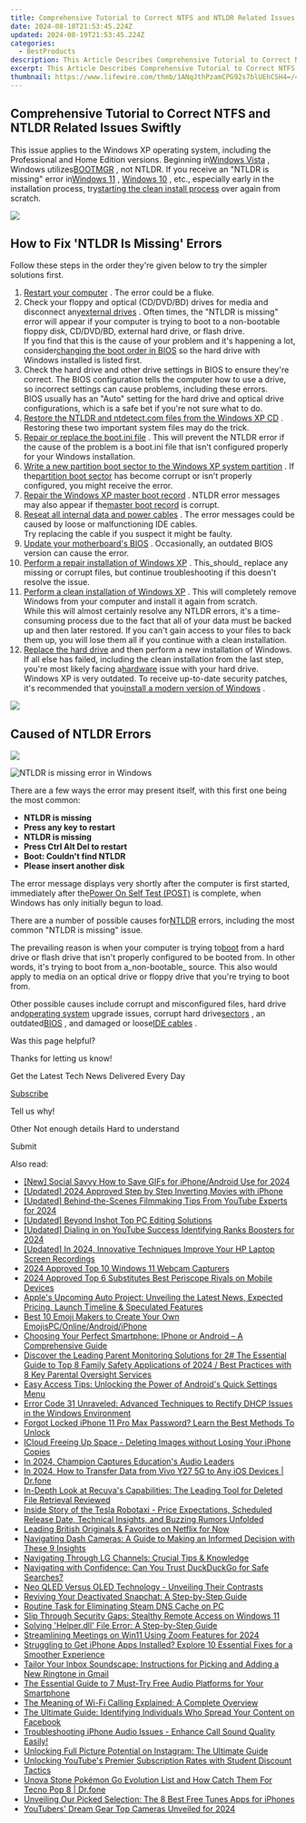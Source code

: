 ```yaml
---
title: Comprehensive Tutorial to Correct NTFS and NTLDR Related Issues Swiftly
date: 2024-08-18T21:53:45.224Z
updated: 2024-08-19T21:53:45.224Z
categories:
  - BestProducts
description: This Article Describes Comprehensive Tutorial to Correct NTFS and NTLDR Related Issues Swiftly
excerpt: This Article Describes Comprehensive Tutorial to Correct NTFS and NTLDR Related Issues Swiftly
thumbnail: https://www.lifewire.com/thmb/1ANqJthPzamCPG92s7blUEhCSH4=/400x300/filters:no_upscale():max_bytes(150000):strip_icc():format(webp)/ntldr-missing-error-windows-5af0744d8e1b6e0039e76a88.PNG
---
```


## Comprehensive Tutorial to Correct NTFS and NTLDR Related Issues Swiftly
 This issue applies to the Windows XP operating system, including the Professional and Home Edition versions. Beginning in[Windows Vista](https://www.lifewire.com/windows-vista-2626311) , Windows utilizes[BOOTMGR](https://www.lifewire.com/windows-boot-manager-bootmgr-2625813) , not NTLDR. If you receive an "NTLDR is missing" error in[Windows 11](https://www.lifewire.com/windows-11-5188930) , [Windows 10](https://www.lifewire.com/windows-10-2626217) , etc., especially early in the installation process, try[starting the clean install process](https://www.lifewire.com/how-to-install-a-windows-operating-system-2624925) over again from scratch.  

<!-- affiliate ads begin -->
<a href="https://secure.2checkout.com/order/checkout.php?PRODS=4620778&QTY=1&AFFILIATE=108875&CART=1"><img src="https://secure.avangate.com/images/merchant/07dd4d5a72f5740ef0f035f201951476/728__90banner.jpg" border="0"></a>
<!-- affiliate ads end -->
## How to Fix 'NTLDR Is Missing' Errors

 Follow these steps in the order they're given below to try the simpler solutions first.

1. [Restart your computer](https://www.lifewire.com/how-to-reboot-a-computer-2624568) . The error could be a fluke.
2. Check your floppy and optical (CD/DVD/BD) drives for media and disconnect any[external drives](https://www.lifewire.com/what-is-an-external-drive-2625867) . Often times, the "NTLDR is missing" error will appear if your computer is trying to boot to a non-bootable floppy disk, CD/DVD/BD, external hard drive, or flash drive.  
 If you find that this is the cause of your problem and it's happening a lot, consider[changing the boot order in BIOS](https://www.lifewire.com/change-the-boot-order-in-bios-2624528) so the hard drive with Windows installed is listed first.
3. Check the hard drive and other drive settings in BIOS to ensure they're correct. The BIOS configuration tells the computer how to use a drive, so incorrect settings can cause problems, including these errors.  
 BIOS usually has an "Auto" setting for the hard drive and optical drive configurations, which is a safe bet if you're not sure what to do.
4. [Restore the NTLDR and ntdetect.com files from the Windows XP CD](https://www.lifewire.com/restore-ntldr-and-ntdetect-com-from-the-windows-cd-2624506) . Restoring these two important system files may do the trick.
5. [Repair or replace the boot.ini file](https://www.lifewire.com/how-to-repair-or-replace-boot-ini-in-windows-xp-2624512) . This will prevent the NTLDR error if the cause of the problem is a boot.ini file that isn't configured properly for your Windows installation.
6. [Write a new partition boot sector to the Windows XP system partition](https://www.lifewire.com/write-a-new-partition-boot-sector-to-a-windows-xp-system-partition-2624503) . If the[partition boot sector](https://www.lifewire.com/volume-boot-record-2625818) has become corrupt or isn't properly configured, you might receive the error.
7. [Repair the Windows XP master boot record](https://www.lifewire.com/how-to-repair-the-master-boot-record-in-windows-xp-2624513) . NTLDR error messages may also appear if the[master boot record](https://www.lifewire.com/what-is-a-master-boot-record-mbr-2625936) is corrupt.
8. [Reseat all internal data and power cables](https://www.lifewire.com/how-to-reseat-internal-data-and-power-cables-2624536) . The error messages could be caused by loose or malfunctioning IDE cables.  
 Try replacing the cable if you suspect it might be faulty.
9. [Update your motherboard's BIOS](https://www.lifewire.com/how-to-update-bios-4783238) . Occasionally, an outdated BIOS version can cause the error.
10. [Perform a repair installation of Windows XP](https://www.lifewire.com/how-to-perform-a-windows-xp-repair-install-2624915) . This_should_ replace any missing or corrupt files, but continue troubleshooting if this doesn't resolve the issue.
11. [Perform a clean installation of Windows XP](https://www.lifewire.com/how-to-clean-install-windows-xp-2624911) . This will completely remove Windows from your computer and install it again from scratch.  
 While this will almost certainly resolve any NTLDR errors, it's a time-consuming process due to the fact that all of your data must be backed up and then later restored. If you can't gain access to your files to back them up, you will lose them all if you continue with a clean installation.
12. [Replace the hard drive](https://www.lifewire.com/how-to-replace-a-hard-drive-2626200) and then perform a new installation of Windows. If all else has failed, including the clean installation from the last step, you're most likely facing a[hardware](https://www.lifewire.com/computer-hardware-2625895) issue with your hard drive.  
 Windows XP is very outdated. To receive up-to-date security patches, it's recommended that you[install a modern version of Windows](https://www.lifewire.com/how-to-install-a-windows-operating-system-2624925) .

<!-- affiliate ads begin -->
<a href="https://estore.winxdvd.com/order/checkout.php?PRODS=12653808&QTY=1&AFFILIATE=108875&CART=1"><img src="https://www.winxdvd.com/affiliate/new-banner/wt-500x500.jpg" border="0"></a>
<!-- affiliate ads end -->
## Caused of NTLDR Errors

<!-- affiliate ads begin -->
<a href="https://store.movavi.com/affiliate.php?ACCOUNT=MOVAVI&AFFILIATE=108875&PATH=https%3A%2F%2Fwww.movavi.com%3FAFFILIATE%3D108875%26RESOURCE%3DMovavi%2BVideo%2BEditor%2Bbox"><img src="https://mcusercontent.com/0885a03ded3d480dca9287f12/images/6d3207fd-9f15-4c21-f0ad-59c68e6a7e2a.png" border="0"></a>
<!-- affiliate ads end -->
![NTLDR is missing error in Windows](https://www.lifewire.com/thmb/t6LnkPca14WcwkkG0Adu0kBZRXQ=/1500x0/filters:no_upscale():max_bytes(150000):strip_icc():format(webp)/ntldr-missing-error-windows-5af0744d8e1b6e0039e76a88-9abaa4251ee14c3e8782da6e43529966.png)

 There are a few ways the error may present itself, with this first one being the most common:

* **NTLDR is missing**
* **Press any key to restart**
* **NTLDR is missing**
* **Press Ctrl Alt Del to restart**
* **Boot: Couldn't find NTLDR**
* **Please insert another disk**

 The error message displays very shortly after the computer is first started, immediately after the[Power On Self Test (POST)](https://www.lifewire.com/what-is-post-2625953) is complete, when Windows has only initially begun to load.

 There are a number of possible causes for[NTLDR](https://www.lifewire.com/what-is-ntldr-2625949) errors, including the most common "NTLDR is missing" issue.

 The prevailing reason is when your computer is trying to[boot](https://www.lifewire.com/what-does-booting-mean-2625799) from a hard drive or flash drive that isn't properly configured to be booted from. In other words, it's trying to boot from a_non-bootable_ source. This also would apply to media on an optical drive or floppy drive that you're trying to boot from.

 Other possible causes include corrupt and misconfigured files, hard drive and[operating system](https://www.lifewire.com/operating-systems-2625912) upgrade issues, corrupt hard drive[sectors](https://www.lifewire.com/what-is-a-sector-2626003) , an outdated[BIOS](https://www.lifewire.com/bios-basic-input-output-system-2625820) , and damaged or loose[IDE cables](https://www.lifewire.com/what-is-an-ide-cable-2625908) .

Was this page helpful?

Thanks for letting us know!

 Get the Latest Tech News Delivered Every Day

[Subscribe](https://www.lifewire.com/#)

Tell us why!

 Other  Not enough details  Hard to understand

 Submit

<ins class="adsbygoogle"
     style="display:block"
     data-ad-format="autorelaxed"
     data-ad-client="ca-pub-7571918770474297"
     data-ad-slot="1223367746"></ins>



<ins class="adsbygoogle"
     style="display:block"
     data-ad-client="ca-pub-7571918770474297"
     data-ad-slot="8358498916"
     data-ad-format="auto"
     data-full-width-responsive="true"></ins>

<span class="atpl-alsoreadstyle">Also read:</span>
<div><ul>
<li><a href="https://twitter-videos.techidaily.com/new-social-savvy-how-to-save-gifs-for-iphoneandroid-use-for-2024/"><u>[New] Social Savvy  How to Save GIFs for iPhone/Android Use for 2024</u></a></li>
<li><a href="https://article-tips.techidaily.com/updated-2024-approved-step-by-step-inverting-movies-with-iphone/"><u>[Updated] 2024 Approved  Step by Step  Inverting Movies with iPhone</u></a></li>
<li><a href="https://youtube-data.techidaily.com/ed-behind-the-scenes-filmmaking-tips-from-youtube-experts-for-2024/"><u>[Updated] Behind-the-Scenes Filmmaking Tips From YouTube Experts for 2024</u></a></li>
<li><a href="https://extra-lessons.techidaily.com/updated-beyond-inshot-top-pc-editing-solutions/"><u>[Updated] Beyond Inshot  Top PC Editing Solutions</u></a></li>
<li><a href="https://facebook-video-footage.techidaily.com/updated-dialing-in-on-youtube-success-identifying-ranks-boosters-for-2024/"><u>[Updated] Dialing in on YouTube Success  Identifying Ranks Boosters for 2024</u></a></li>
<li><a href="https://visual-screen-recording.techidaily.com/updated-in-2024-innovative-techniques-improve-your-hp-laptop-screen-recordings/"><u>[Updated] In 2024, Innovative Techniques  Improve Your HP Laptop Screen Recordings</u></a></li>
<li><a href="https://screen-recording.techidaily.com/2024-approved-top-10-windows-11-webcam-capturers/"><u>2024 Approved  Top 10 Windows 11 Webcam Capturers</u></a></li>
<li><a href="https://fox-helps.techidaily.com/2024-approved-top-6-substitutes-best-periscope-rivals-on-mobile-devices/"><u>2024 Approved  Top 6 Substitutes  Best Periscope Rivals on Mobile Devices</u></a></li>
<li><a href="https://techtrends.techidaily.com/apples-upcoming-auto-project-unveiling-the-latest-news-expected-pricing-launch-timeline-and-speculated-features/"><u>Apple's Upcoming Auto Project: Unveiling the Latest News, Expected Pricing, Launch Timeline & Speculated Features</u></a></li>
<li><a href="https://meme-emoji.techidaily.com/best-10-emoji-makers-to-create-your-own-emojispconlineandroidiphone/"><u>Best 10 Emoji Makers to Create Your Own EmojisPC/Online/Android/iPhone</u></a></li>
<li><a href="https://techtrends.techidaily.com/choosing-your-perfect-smartphone-iphone-or-android-a-comprehensive-guide/"><u>Choosing Your Perfect Smartphone: IPhone or Android – A Comprehensive Guide</u></a></li>
<li><a href="https://techtrends.techidaily.com/discover-the-leading-parent-monitoring-solutions-for-2-the-essential-guide-to-top-8-family-safety-applications-of-2024-best-practices-with-8-key-parental-ov29/"><u>Discover the Leading Parent Monitoring Solutions for 2# The Essential Guide to Top 8 Family Safety Applications of 2024 / Best Practices with 8 Key Parental Oversight Services</u></a></li>
<li><a href="https://techtrends.techidaily.com/easy-access-tips-unlocking-the-power-of-androids-quick-settings-menu/"><u>Easy Access Tips: Unlocking the Power of Android's Quick Settings Menu</u></a></li>
<li><a href="https://techtrends.techidaily.com/error-code-31-unraveled-advanced-techniques-to-rectify-dhcp-issues-in-the-windows-environment/"><u>Error Code 31 Unraveled: Advanced Techniques to Rectify DHCP Issues in the Windows Environment</u></a></li>
<li><a href="https://ios-unlock.techidaily.com/forgot-locked-iphone-11-pro-max-password-learn-the-best-methods-to-unlock-by-drfone-ios/"><u>Forgot Locked iPhone 11 Pro Max Password? Learn the Best Methods To Unlock</u></a></li>
<li><a href="https://techtrends.techidaily.com/icloud-freeing-up-space-deleting-images-without-losing-your-iphone-copies/"><u>ICloud Freeing Up Space - Deleting Images without Losing Your iPhone Copies</u></a></li>
<li><a href="https://remote-screen-capture.techidaily.com/in-2024-champion-captures-educations-audio-leaders/"><u>In 2024, Champion Captures  Education's Audio Leaders</u></a></li>
<li><a href="https://android-transfer.techidaily.com/in-2024-how-to-transfer-data-from-vivo-y27-5g-to-any-ios-devices-drfone-by-drfone-transfer-from-android-transfer-from-android/"><u>In 2024, How to Transfer Data from Vivo Y27 5G to Any iOS Devices | Dr.fone</u></a></li>
<li><a href="https://techtrends.techidaily.com/in-depth-look-at-recuvas-capabilities-the-leading-tool-for-deleted-file-retrieval-reviewed/"><u>In-Depth Look at Recuva's Capabilities: The Leading Tool for Deleted File Retrieval Reviewed</u></a></li>
<li><a href="https://techtrends.techidaily.com/inside-story-of-the-tesla-robotaxi-price-expectations-scheduled-release-date-technical-insights-and-buzzing-rumors-unfolded/"><u>Inside Story of the Tesla Robotaxi - Price Expectations, Scheduled Release Date, Technical Insights, and Buzzing Rumors Unfolded</u></a></li>
<li><a href="https://techtrends.techidaily.com/leading-british-originals-and-favorites-on-netflix-for-now/"><u>Leading British Originals & Favorites on Netflix for Now</u></a></li>
<li><a href="https://techtrends.techidaily.com/navigating-dash-cameras-a-guide-to-making-an-informed-decision-with-these-9-insights/"><u>Navigating Dash Cameras: A Guide to Making an Informed Decision with These 9 Insights</u></a></li>
<li><a href="https://techtrends.techidaily.com/navigating-through-lg-channels-crucial-tips-and-knowledge/"><u>Navigating Through LG Channels: Crucial Tips & Knowledge</u></a></li>
<li><a href="https://techtrends.techidaily.com/navigating-with-confidence-can-you-trust-duckduckgo-for-safe-searches/"><u>Navigating with Confidence: Can You Trust DuckDuckGo for Safe Searches?</u></a></li>
<li><a href="https://techtrends.techidaily.com/neo-qled-versus-oled-technology-unveiling-their-contrasts/"><u>Neo QLED Versus OLED Technology - Unveiling Their Contrasts</u></a></li>
<li><a href="https://techtrends.techidaily.com/reviving-your-deactivated-snapchat-a-step-by-step-guide/"><u>Reviving Your Deactivated Snapchat: A Step-by-Step Guide</u></a></li>
<li><a href="https://win11.techidaily.com/routine-task-for-eliminating-steam-dns-cache-on-pc/"><u>Routine Task for Eliminating Steam DNS Cache on PC</u></a></li>
<li><a href="https://win11-tips.techidaily.com/slip-through-security-gaps-stealthy-remote-access-on-windows-11/"><u>Slip Through Security Gaps: Stealthy Remote Access on Windows 11</u></a></li>
<li><a href="https://techtrends.techidaily.com/solving-helperdll-file-error-a-step-by-step-guide/"><u>Solving 'Helper.dll' File Error: A Step-by-Step Guide</u></a></li>
<li><a href="https://some-skills.techidaily.com/streamlining-meetings-on-win11-using-zoom-features-for-2024/"><u>Streamlining Meetings on Win11 Using Zoom Features for 2024</u></a></li>
<li><a href="https://fox-that.techidaily.com/struggling-to-get-iphone-apps-installed-explore-10-essential-fixes-for-a-smoother-experience/"><u>Struggling to Get iPhone Apps Installed? Explore 10 Essential Fixes for a Smoother Experience</u></a></li>
<li><a href="https://techtrends.techidaily.com/tailor-your-inbox-soundscape-instructions-for-picking-and-adding-a-new-ringtone-in-gmail/"><u>Tailor Your Inbox Soundscape: Instructions for Picking and Adding a New Ringtone in Gmail</u></a></li>
<li><a href="https://techtrends.techidaily.com/the-essential-guide-to-7-must-try-free-audio-platforms-for-your-smartphone/"><u>The Essential Guide to 7 Must-Try Free Audio Platforms for Your Smartphone</u></a></li>
<li><a href="https://techtrends.techidaily.com/the-meaning-of-wi-fi-calling-explained-a-complete-overview/"><u>The Meaning of Wi-Fi Calling Explained: A Complete Overview</u></a></li>
<li><a href="https://techtrends.techidaily.com/the-ultimate-guide-identifying-individuals-who-spread-your-content-on-facebook/"><u>The Ultimate Guide: Identifying Individuals Who Spread Your Content on Facebook</u></a></li>
<li><a href="https://techtrends.techidaily.com/troubleshooting-iphone-audio-issues-enhance-call-sound-quality-easily/"><u>Troubleshooting iPhone Audio Issues - Enhance Call Sound Quality Easily!</u></a></li>
<li><a href="https://techtrends.techidaily.com/unlocking-full-picture-potential-on-instagram-the-ultimate-guide/"><u>Unlocking Full Picture Potential on Instagram: The Ultimate Guide</u></a></li>
<li><a href="https://techtrends.techidaily.com/unlocking-youtubes-premier-subscription-rates-with-student-discount-tactics/"><u>Unlocking YouTube's Premier Subscription Rates with Student Discount Tactics</u></a></li>
<li><a href="https://android-pokemon-go.techidaily.com/unova-stone-pokemon-go-evolution-list-and-how-catch-them-for-tecno-pop-8-drfone-by-drfone-virtual-android/"><u>Unova Stone Pokémon Go Evolution List and How Catch Them For Tecno Pop 8 | Dr.fone</u></a></li>
<li><a href="https://techtrends.techidaily.com/unveiling-our-picked-selection-the-8-best-free-tunes-apps-for-iphones/"><u>Unveiling Our Picked Selection: The 8 Best Free Tunes Apps for iPhones</u></a></li>
<li><a href="https://youtube-tips.techidaily.com/bers-dream-gear-top-cameras-unveiled-for-2024/"><u>YouTubers' Dream Gear  Top Cameras Unveiled for 2024</u></a></li>
</ul></div>
